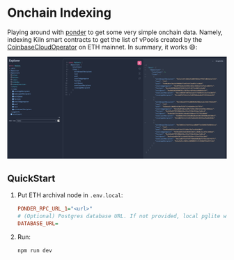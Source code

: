 # Onchain Indexing

Playing around with [ponder](https://github.com/ponder-sh/ponder) to get some very simple onchain data. Namely, indexing Kiln smart contracts to get the list of vPools created by the [CoinbaseCloudOperator](https://explorer.kiln.fi/vfactories/0x2d5e65ff87d986d18ac224e725dc654bec3a04cd) on ETH mainnet. In summary, it works :smile::

![It Works!](./docs/working.png)

## QuickStart

1. Put ETH archival node in `.env.local`:

    ```ini
    PONDER_RPC_URL_1="<url>"
    # (Optional) Postgres database URL. If not provided, local pglite will be used
    DATABASE_URL=
    ```

2. Run:

    ```bash
    npm run dev
    ```
